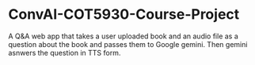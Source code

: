 # ConvAI-COT5930-Course-Project
 A Q&A web app that takes a user uploaded book and an audio file as a question about the book and passes them to Google gemini. Then gemini asnwers the question in TTS form.
